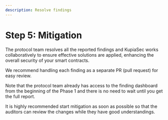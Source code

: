 ```yaml
---
description: Resolve findings
---
```


# Step 5: Mitigation

The protocol team resolves all the reported findings and KupiaSec works collaboratively to ensure effective solutions are applied, enhancing the overall security of your smart contracts.

We recommend handling each finding as a separate PR (pull request) for easy review.

Note that the protocol team already has access to the finding dashboard from the beginning of the Phase 1 and there is no need to wait until you get the full report.&#x20;

It is highly recommended start mitigation as soon as possible so that the auditors can review the changes while they have good understandings.





